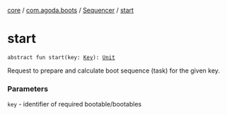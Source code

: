 [core](../../index.md) / [com.agoda.boots](../index.md) / [Sequencer](index.md) / [start](./start.md)

# start

`abstract fun start(key: `[`Key`](../-key/index.md)`): `[`Unit`](https://kotlinlang.org/api/latest/jvm/stdlib/kotlin/-unit/index.html)

Request to prepare and calculate boot sequence (task) for the given key.

### Parameters

`key` - identifier of required bootable/bootables